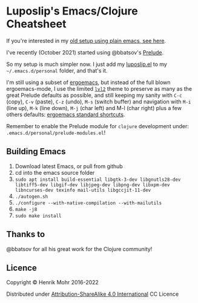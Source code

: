 # Luposlip's Emacs/Clojure Cheatsheet

If you're interested in my [old setup using plain emacs, see here](old-setup-plain-emacs.md).

I've recently (October 2021) started using @bbatsov's [Prelude](https://github.com/bbatsov/prelude).

So my setup is much simpler now. I just add my [luposlip.el](luposlip.el) to my
`~/.emacs.d/personal` folder, and that's it.

I'm still using a subset of [ergoemacs](https://ergoemacs.github.io), but
instead of the full blown ergoemacs-mode, I use the limited [`lvl2`](https://ergoemacs.github.io/gradual-adoption.html)
theme to preserve as many as the great Prelude defaults as possible, and still
keeping my sanity with `C-c` (copy), `C-v` (paste), `C-z` (undo), `M-s` (switch buffer)
and navigation with `M-i` (line up), `M-k` (line down), `M-j` (char left) and
M-l (char right) plus a few others defaults:
[ergoemacs standard shortcuts](https://ergoemacs.github.io/standard-shortcuts.html).

Remember to enable the Prelude module for `clojure` development under:
`.emacs.d/personal/prelude-modules.el`!

## Building Emacs

1. Download latest Emacs, or pull from github
2. cd into the emacs source folder
3. `sudo apt install build-essential libgtk-3-dev libgnutls28-dev libtiff5-dev libgif-dev libjpeg-dev libpng-dev libxpm-dev libncurses-dev texinfo mail-utils libgccjit-11-dev`
4. `./autogen.sh`
5. `./configure --with-native-compilation --with-mailutils`
6. `make -j8`
7. `sudo make install`

## Thanks to

@bbatsov for all his great work for the Clojure community!

## Licence

Copyright © Henrik Mohr 2016-2022

Distributed under [Attribution-ShareAlike 4.0 International](https://creativecommons.org/licenses/by-sa/4.0/) CC Licence
